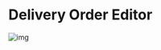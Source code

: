 # Delivery Order Editor

![img](https://github.com/pcwadarong/Implementation-Practice/assets/86795558/d0363393-c99d-4776-9e52-05bcdae49965)